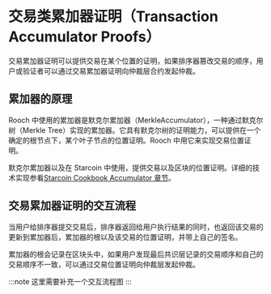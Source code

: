 # 交易类累加器证明（Transaction Accumulator Proofs）

交易累加器证明可以提供交易在某个位置的证明，如果排序器篡改交易的顺序，用户或验证者可以通过交易累加器证明向仲裁层合约发起仲裁。

## 累加器的原理

Rooch 中使用的累加器是默克尔累加器（MerkleAccumulator），一种通过默克尔树（Merkle Tree）实现的累加器。它具有默克尔树的证明能力，可以提供在一个确定的根节点下，某个叶子节点的位置证明。Rooch 中用它来实现交易位置证明。

默克尔累加器以及在 Starcoin 中使用，提供交易以及区块的位置证明。详细的技术实现参看[Starcoin Cookbook Accumulator 章节](https://cookbook.starcoin.org/zh/docs/concepts/accumulator/)。

## 交易累加器证明的交互流程

当用户给排序器提交交易后，排序器返回给用户执行结果的同时，也返回该交易的更新到累加器后，累加器的根以及该交易的位置证明，并带上自己的签名。

累加器的根会记录在区块头中，如果用户发现最后共识层记录的交易顺序和自己的交易顺序不一致，可以通过交易位置证明向仲裁层发起仲裁。

:::note
这里需要补充一个交互流程图
:::

